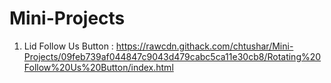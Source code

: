 # Mini-Projects

1. Lid Follow Us Button : https://rawcdn.githack.com/chtushar/Mini-Projects/09feb739af044847c9043d479cabc5ca11e30cb8/Rotating%20Follow%20Us%20Button/index.html
